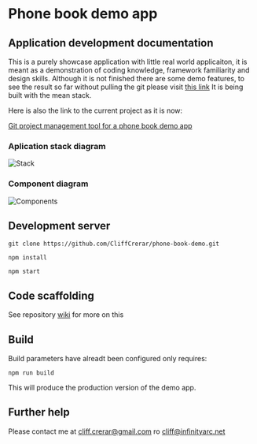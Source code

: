 # Phone book demo app

## Application development documentation

This is a purely showcase application with little real world applicaiton, it is meant as a demonstration of coding knowledge, framework familiarity and design skills. Although it is not finished there are some demo features, to see the result so far without pulling the git please visit [this link](https://phonebook-demo-app.c1i44.now.sh) It is being built with the mean stack.

Here is also the link to the current project as it is now: 

[Git project management tool for a phone book demo app](https://github.com/CliffCrerar/phone-book-demo/projects)

### Aplication stack diagram

![Stack](https://cdn-cloudflare.ga/assets/diagrams/phone-demo-app/stack.png)

### Component diagram

![Components](https://cdn-cloudflare.ga/assets/diagrams/phone-demo-app/component.png)

## Development server

```
git clone https://github.com/CliffCrerar/phone-book-demo.git

npm install

npm start

```

## Code scaffolding

See repository [wiki](https://github.com/CliffCrerar/phone-book-demo/wiki) for more on this

## Build

Build parameters have alreadt been configured only requires:

```
npm run build

```
This will produce the production version of the demo app.

## Further help

Please contact me at cliff.crerar@gmail.com ro cliff@infinityarc.net

